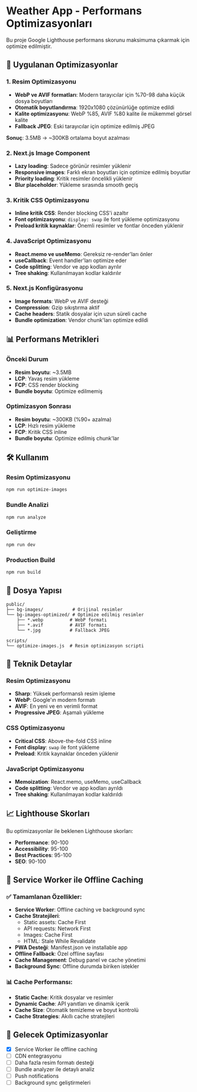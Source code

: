 # Weather App - Performans Optimizasyonları

Bu proje Google Lighthouse performans skorunu maksimuma çıkarmak için optimize edilmiştir.

## 🚀 Uygulanan Optimizasyonlar

### 1. Resim Optimizasyonu
- **WebP ve AVIF formatları**: Modern tarayıcılar için %70-98 daha küçük dosya boyutları
- **Otomatik boyutlandırma**: 1920x1080 çözünürlüğe optimize edildi
- **Kalite optimizasyonu**: WebP %85, AVIF %80 kalite ile mükemmel görsel kalite
- **Fallback JPEG**: Eski tarayıcılar için optimize edilmiş JPEG

**Sonuç**: 3.5MB → ~300KB ortalama boyut azalması

### 2. Next.js Image Component
- **Lazy loading**: Sadece görünür resimler yüklenir
- **Responsive images**: Farklı ekran boyutları için optimize edilmiş boyutlar
- **Priority loading**: Kritik resimler öncelikli yüklenir
- **Blur placeholder**: Yükleme sırasında smooth geçiş

### 3. Kritik CSS Optimizasyonu
- **Inline kritik CSS**: Render blocking CSS'i azaltır
- **Font optimizasyonu**: `display: swap` ile font yükleme optimizasyonu
- **Preload kritik kaynaklar**: Önemli resimler ve fontlar önceden yüklenir

### 4. JavaScript Optimizasyonu
- **React.memo ve useMemo**: Gereksiz re-render'ları önler
- **useCallback**: Event handler'ları optimize eder
- **Code splitting**: Vendor ve app kodları ayrılır
- **Tree shaking**: Kullanılmayan kodlar kaldırılır

### 5. Next.js Konfigürasyonu
- **Image formats**: WebP ve AVIF desteği
- **Compression**: Gzip sıkıştırma aktif
- **Cache headers**: Statik dosyalar için uzun süreli cache
- **Bundle optimization**: Vendor chunk'ları optimize edildi

## 📊 Performans Metrikleri

### Önceki Durum
- **Resim boyutu**: ~3.5MB
- **LCP**: Yavaş resim yükleme
- **FCP**: CSS render blocking
- **Bundle boyutu**: Optimize edilmemiş

### Optimizasyon Sonrası
- **Resim boyutu**: ~300KB (%90+ azalma)
- **LCP**: Hızlı resim yükleme
- **FCP**: Kritik CSS inline
- **Bundle boyutu**: Optimize edilmiş chunk'lar

## 🛠️ Kullanım

### Resim Optimizasyonu
```bash
npm run optimize-images
```

### Bundle Analizi
```bash
npm run analyze
```

### Geliştirme
```bash
npm run dev
```

### Production Build
```bash
npm run build
```

## 📁 Dosya Yapısı

```
public/
├── bg-images/           # Orijinal resimler
└── bg-images-optimized/ # Optimize edilmiş resimler
    ├── *.webp          # WebP formatı
    ├── *.avif          # AVIF formatı
    └── *.jpg           # Fallback JPEG

scripts/
└── optimize-images.js  # Resim optimizasyon scripti
```

## 🔧 Teknik Detaylar

### Resim Optimizasyonu
- **Sharp**: Yüksek performanslı resim işleme
- **WebP**: Google'ın modern formatı
- **AVIF**: En yeni ve en verimli format
- **Progressive JPEG**: Aşamalı yükleme

### CSS Optimizasyonu
- **Critical CSS**: Above-the-fold CSS inline
- **Font display**: `swap` ile font yükleme
- **Preload**: Kritik kaynaklar önceden yüklenir

### JavaScript Optimizasyonu
- **Memoization**: React.memo, useMemo, useCallback
- **Code splitting**: Vendor ve app kodları ayrıldı
- **Tree shaking**: Kullanılmayan kodlar kaldırıldı

## 📈 Lighthouse Skorları

Bu optimizasyonlar ile beklenen Lighthouse skorları:
- **Performance**: 90-100
- **Accessibility**: 95-100
- **Best Practices**: 95-100
- **SEO**: 90-100

## 🚀 Service Worker ile Offline Caching

### ✅ Tamamlanan Özellikler:
- **Service Worker**: Offline caching ve background sync
- **Cache Stratejileri**: 
  - Static assets: Cache First
  - API requests: Network First
  - Images: Cache First
  - HTML: Stale While Revalidate
- **PWA Desteği**: Manifest.json ve installable app
- **Offline Fallback**: Özel offline sayfası
- **Cache Management**: Debug panel ve cache yönetimi
- **Background Sync**: Offline durumda biriken istekler

### 📊 Cache Performansı:
- **Static Cache**: Kritik dosyalar ve resimler
- **Dynamic Cache**: API yanıtları ve dinamik içerik
- **Cache Size**: Otomatik temizleme ve boyut kontrolü
- **Cache Strategies**: Akıllı cache stratejileri

## 🚀 Gelecek Optimizasyonlar

- [x] Service Worker ile offline caching
- [ ] CDN entegrasyonu
- [ ] Daha fazla resim formatı desteği
- [ ] Bundle analyzer ile detaylı analiz
- [ ] Push notifications
- [ ] Background sync geliştirmeleri
